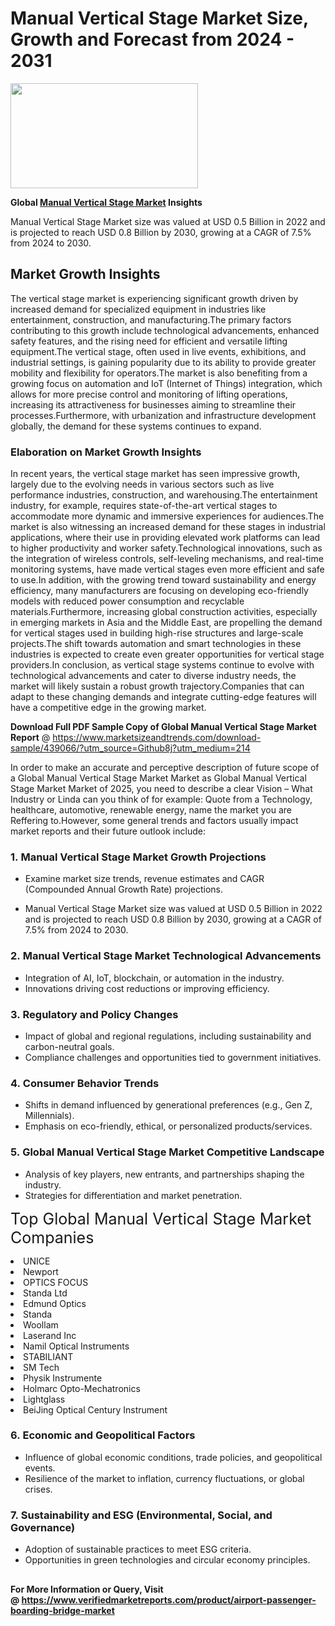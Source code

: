 <H1>Manual Vertical Stage Market Size, Growth and Forecast from 2024 - 2031</H1><img class="aligncenter size-medium wp-image-584254" src="https://thirdeyenews.in/wp-content/uploads/2024/09/Global-Market-Research-300x168.jpeg" alt="" width="300" height="168" /><p><strong>Global&nbsp;<a href="https://www.marketsizeandtrends.com/download-sample/439066/?utm_source=Github8j?utm_medium=214">Manual Vertical Stage Market</a> Insights</strong></p><p>Manual Vertical Stage Market size was valued at USD 0.5 Billion in 2022 and is projected to reach USD 0.8 Billion by 2030, growing at a CAGR of 7.5% from 2024 to 2030.</p><p><h2>Market Growth Insights</h2> <p>The vertical stage market is experiencing significant growth driven by increased demand for specialized equipment in industries like entertainment, construction, and manufacturing.The primary factors contributing to this growth include technological advancements, enhanced safety features, and the rising need for efficient and versatile lifting equipment.The vertical stage, often used in live events, exhibitions, and industrial settings, is gaining popularity due to its ability to provide greater mobility and flexibility for operators.The market is also benefiting from a growing focus on automation and IoT (Internet of Things) integration, which allows for more precise control and monitoring of lifting operations, increasing its attractiveness for businesses aiming to streamline their processes.Furthermore, with urbanization and infrastructure development globally, the demand for these systems continues to expand. <h3>Elaboration on Market Growth Insights</h3> <p>In recent years, the vertical stage market has seen impressive growth, largely due to the evolving needs in various sectors such as live performance industries, construction, and warehousing.The entertainment industry, for example, requires state-of-the-art vertical stages to accommodate more dynamic and immersive experiences for audiences.The market is also witnessing an increased demand for these stages in industrial applications, where their use in providing elevated work platforms can lead to higher productivity and worker safety.Technological innovations, such as the integration of wireless controls, self-leveling mechanisms, and real-time monitoring systems, have made vertical stages even more efficient and safe to use.In addition, with the growing trend toward sustainability and energy efficiency, many manufacturers are focusing on developing eco-friendly models with reduced power consumption and recyclable materials.Furthermore, increasing global construction activities, especially in emerging markets in Asia and the Middle East, are propelling the demand for vertical stages used in building high-rise structures and large-scale projects.The shift towards automation and smart technologies in these industries is expected to create even greater opportunities for vertical stage providers.In conclusion, as vertical stage systems continue to evolve with technological advancements and cater to diverse industry needs, the market will likely sustain a robust growth trajectory.Companies that can adapt to these changing demands and integrate cutting-edge features will have a competitive edge in the growing market.</p><p><span class=""><strong>Download Full PDF Sample Copy of Global Manual Vertical Stage Market Report</strong> @ <a href="https://www.marketsizeandtrends.com/download-sample/439066/?utm_source=Github8j?utm_medium=214" target="_blank">https://www.marketsizeandtrends.com/download-sample/439066/?utm_source=Github8j?utm_medium=214</a></span></p><p>In order to make an accurate and perceptive description of future scope of a Global&nbsp;Manual Vertical Stage Market Market as Global&nbsp;Manual Vertical Stage Market Market of 2025, you need to describe a clear Vision &ndash; What Industry or Linda can you think of for example: Quote from a Technology, healthcare, automotive, renewable energy, name the market you are Reffering to.However, some general trends and factors usually impact market reports and their future outlook include:</p><h3>1.&nbsp;<strong>Manual Vertical Stage Market Growth Projections</strong></h3><ul><li>Examine market size trends, revenue estimates and CAGR (Compounded Annual Growth Rate) projections.</li><li><p>Manual Vertical Stage Market size was valued at USD 0.5 Billion in 2022 and is projected to reach USD 0.8 Billion by 2030, growing at a CAGR of 7.5% from 2024 to 2030.</p></li></ul><h3>2.&nbsp;<strong>Manual Vertical Stage Market Technological Advancements</strong></h3><ul><li>Integration of AI, IoT, blockchain, or automation in the industry.</li><li>Innovations driving cost reductions or improving efficiency.</li></ul><h3>3.&nbsp;<strong>Regulatory and Policy Changes</strong></h3><ul><li>Impact of global and regional regulations, including sustainability and carbon-neutral goals.</li><li>Compliance challenges and opportunities tied to government initiatives.</li></ul><h3>4.&nbsp;<strong>Consumer Behavior Trends</strong></h3><ul><li>Shifts in demand influenced by generational preferences (e.g., Gen Z, Millennials).</li><li>Emphasis on eco-friendly, ethical, or personalized products/services.</li></ul><h3>5.&nbsp;<strong>Global Manual Vertical Stage Market Competitive Landscape</strong></h3><ul><li>Analysis of key players, new entrants, and partnerships shaping the industry.</li><li>Strategies for differentiation and market penetration.</li></ul><p data-pm-slice="1 1 []"><span style="color: inherit; font-family: inherit; font-size: 25px;">Top Global Manual Vertical Stage Market Companies</span></p><div class="" data-test-id=""><p><li>UNICE</li><li> Newport</li><li> OPTICS FOCUS</li><li> Standa Ltd</li><li> Edmund Optics</li><li> Standa</li><li> Woollam</li><li> Laserand Inc</li><li> Namil Optical Instruments</li><li> STABILIANT</li><li> SM Tech</li><li> Physik Instrumente</li><li> Holmarc Opto-Mechatronics</li><li> Lightglass</li><li> BeiJing Optical Century Instrument</li></p></div><h3>6.&nbsp;<strong>Economic and Geopolitical Factors</strong></h3><ul><li>Influence of global economic conditions, trade policies, and geopolitical events.</li><li>Resilience of the market to inflation, currency fluctuations, or global crises.</li></ul><h3>7.&nbsp;<strong>Sustainability and ESG (Environmental, Social, and Governance)</strong></h3><ul><li>Adoption of sustainable practices to meet ESG criteria.</li><li>Opportunities in green technologies and circular economy principles.</li></ul><h2><strong style="font-size: 14px;">For More Information or Query, Visit @&nbsp;</strong><a style="background-color: #ffffff; font-size: 14px;" href="https://www.marketsizeandtrends.com/report/manual-vertical-stage-market/" target="_blank">https://www.verifiedmarketreports.com/product/airport-passenger-boarding-bridge-market</a></h2>